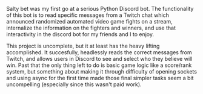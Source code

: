 Salty bet was my first go at a serious Python Discord bot. The functionality of this bot is to read specific messages from a Twitch chat which announced randomized automated video game fights on a stream, internalize the information on the fighters and winners, and use that interactivity in the discord bot for my friends and I to enjoy.

This project is uncomplete, but it at least has the heavy lifting accomplished. It succesfully, headlessly reads the correct messages from Twitch, and allows users in Discord to see and select who they believe will win. Past that the only thing left to do is basic game logic like a score/rank system, but something about making it through difficulty of opening sockets and using async for the first time made those final simpler tasks seem a bit uncompelling (especially since this wasn't paid work).